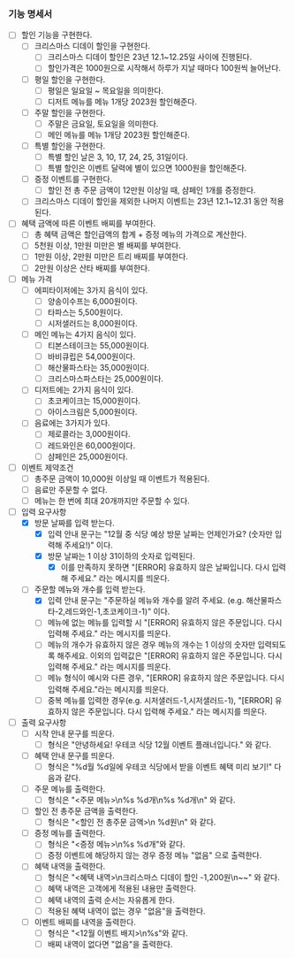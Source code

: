 ### 기능 명세서

- [ ] 할인 기능을 구현한다.
  - [ ] 크리스마스 디데이 할인을 구현한다.
    - [ ] 크리스마스 디데이 할인은 23년 12.1~12.25일 사이에 진행된다.
    - [ ] 할인가격은 1000원으로 시작해서 하루가 지날 때마다 100원씩 늘어난다.
  - [ ] 평일 할인을 구현한다.
    - [ ] 평일은 일요일 ~ 목요일을 의미한다.
    - [ ] 디저트 메뉴를 메뉴 1개당 2023원 할인해준다.
  - [ ] 주말 할인을 구현한다.
    - [ ] 주말은 금요일, 토요일을 의미한다.
    - [ ] 메인 메뉴를 메뉴 1개당 2023원 할인해준다.
  - [ ] 특별 할인을 구현한다.
    - [ ] 특별 할인 날은 3, 10, 17, 24, 25, 31일이다.
    - [ ] 특별 할인은 이벤트 달력에 별이 있으면 1000원을 할인해준다.
  - [ ] 증정 이벤트를 구현한다.
    - [ ] 할인 전 총 주문 금액이 12만원 이상일 때, 샴페인 1개를 증정한다.
  - [ ] 크리스마스 디데이 할인을 제외한 나머지 이벤트는 23년 12.1~12.31 동안 적용된다.

- [ ] 혜택 금액에 따른 이벤트 배찌를 부여한다.
  - [ ] 총 혜택 금액은 할인급액의 합계 + 증정 메뉴의 가격으로 계산한다.
  - [ ] 5천원 이상, 1만원 미만은 별 배찌를 부여한다.
  - [ ] 1만원 이상, 2만원 미만은 트리 배찌를 부여한다.
  - [ ] 2만원 이상은 산타 배찌를 부여한다.

- [ ] 메뉴 가격
  - [ ] 에피타이저에는 3가지 음식이 있다.
    - [ ] 양송이수프는 6,000원이다.
    - [ ] 타파스는 5,500원이다.
    - [ ] 시저샐러드는 8,000원이다.
  - [ ] 메인 메뉴는 4가지 음식이 있다.
    - [ ] 티본스테이크는 55,000원이다.
    - [ ] 바비큐립은 54,000원이다.
    - [ ] 해산물파스타는 35,000원이다.
    - [ ] 크리스마스파스타는 25,000원이다.
  - [ ] 디저트에는 2가지 음식이 있다.
    - [ ] 초코케이크는 15,000원이다.
    - [ ] 아이스크림은 5,000원이다.
  - [ ] 음료에는 3가지가 있다.
    - [ ] 제로콜라는 3,000원이다.
    - [ ] 레드와인은 60,000원이다.
    - [ ] 샴페인은 25,000원이다.

- [ ] 이벤트 제약조건
  - [ ] 총주문 금액이 10,000원 이상일 때 이벤트가 적용된다.
  - [ ] 음료만 주문할 수 없다.
  - [ ] 메뉴는 한 번에 최대 20개까지만 주문할 수 있다.

- [ ] 입력 요구사항
  - [X] 방문 날짜를 입력 받는다.
    - [X] 입력 안내 문구는 "12월 중 식당 예상 방문 날짜는 언제인가요? (숫자만 입력해 주세요!)" 이다.
    - [X] 방문 날짜는 1 이상 31이하의 숫자로 입력된다.
      - [X] 이를 만족하지 못하면 "[ERROR] 유효하지 않은 날짜입니다. 다시 입력해 주세요." 라는 메시지를 띄운다.
  - [ ] 주문할 메뉴와 개수를 입력 받는다.
    - [X] 입력 안내 문구는 "주문하실 메뉴와 개수를 알려 주세요. (e.g. 해산물파스타-2,레드와인-1,초코케이크-1)" 이다.
    - [ ] 메뉴에 없는 메뉴를 입력할 시 "[ERROR] 유효하지 않은 주문입니다. 다시 입력해 주세요." 라는 메시지를 띄운다.
    - [ ] 메뉴의 개수가 유효하지 않은 경우 메뉴의 개수는 1 이상의 숫자만 입력되도록 해주세요. 이외의 입력값은 "[ERROR] 유효하지 않은 주문입니다. 다시 입력해 주세요." 라는 메시지를 띄운다.
    - [ ] 메뉴 형식이 예시와 다른 경우, "[ERROR] 유효하지 않은 주문입니다. 다시 입력해 주세요."라는 메시지를 띄운다.
    - [ ] 중복 메뉴를 입력한 경우(e.g. 시저샐러드-1,시저샐러드-1), "[ERROR] 유효하지 않은 주문입니다. 다시 입력해 주세요." 라는 메시지를 띄운다.
  
- [ ] 출력 요구사항
  - [ ] 시작 안내 문구를 띄운다.
    - [ ] 형식은 "안녕하세요! 우테코 식당 12월 이벤트 플래너입니다." 와 같다.
  - [ ] 혜택 안내 문구를 띄운다.
    - [ ] 형식은 "%d월 %d일에 우테코 식당에서 받을 이벤트 혜택 미리 보기!" 다음과 같다.
  - [ ] 주문 메뉴를 출력한다.
    - [ ] 형식은 "<주문 메뉴>\n%s %d개\n%s %d개\n" 와 같다.
  - [ ] 할인 전 총주문 금액을 출력한다.
    - [ ] 형식은 "<할인 전 총주문 금액>\n %d원\n" 와 같다.
  - [ ] 증정 메뉴를 출력한다.
    - [ ] 형식은 "<증정 메뉴>\n%s %d개"와 같다.
    - [ ] 증정 이벤트에 해당하지 않는 경우 증정 메뉴 "없음" 으로 출력한다.
  - [ ] 혜택 내역을 출력한다.
    - [ ] 형식은 "<혜택 내역>\n크리스마스 디데이 할인 -1,200원\n~~" 와 같다.
    - [ ] 혜택 내역은 고객에게 적용된 내용만 출력한다.
    - [ ] 혜택 내역의 출력 순서는 자유롭게 한다.
    - [ ] 적용된 혜택 내역이 없는 경우 "없음"을 출력한다.
  - [ ] 이벤트 배찌를 내역을 출력한다.
    - [ ] 형식은 "<12월 이벤트 배지>\n%s"와 같다.
    - [ ] 배찌 내역이 없다면 "없음"을 출력한다.